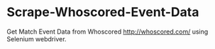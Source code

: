 # Scrape-Whoscored-Event-Data

Get Match Event Data from Whoscored <http://whoscored.com/> using Selenium webdriver.  
